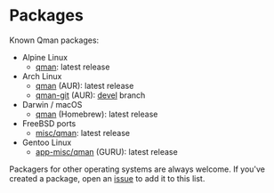 # Packages

Known Qman packages:

- Alpine Linux
  - [qman](https://pkgs.alpinelinux.org/package/edge/testing/armv7/qman): latest release
- Arch Linux
  - [qman](https://aur.archlinux.org/packages/qman) (AUR): latest release
  - [qman-git](https://aur.archlinux.org/packages/qman-git) (AUR):
    [devel](https://github.com/plp13/qman/tree/devel) branch
- Darwin / macOS
  - [qman](https://formulae.brew.sh/formula/qman) (Homebrew): latest release
- FreeBSD ports
  - [misc/qman](https://github.com/freebsd/freebsd-ports/tree/main/misc/qman): latest release
- Gentoo Linux
  - [app-misc/qman](https://gitweb.gentoo.org/repo/proj/guru.git/tree/app-misc/qman)
    (GURU): latest release

Packagers for other operating systems are always welcome. If you've created a
package, open an [issue](https://github.com/plp13/qman/issues) to add it to
this list.
